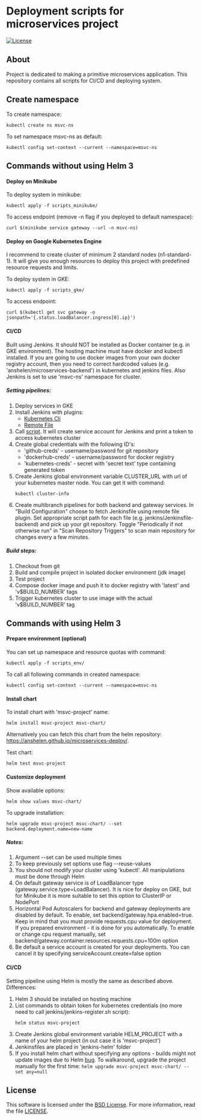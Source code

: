 # Deployment scripts for microservices project

[![License](https://img.shields.io/badge/License-BSD%203--Clause-blue.svg)](https://opensource.org/licenses/BSD-3-Clause)

## About

Project is dedicated to making a primitive microservices application.
This repository contains all scripts for CI/CD and deploying system.

## Create namespace

To create namespace:
```
kubectl create ns msvc-ns
```
To set namespace msvc-ns as default:
```
kubectl config set-context --current --namespace=msvc-ns
```

## Commands without using Helm 3

#### Deploy on Minikube
To deploy system in minikube:
```
kubectl apply -f scripts_minikube/
```
To access endpoint (remove -n flag if you deployed to default namespace):
```
curl $(minikube service gateway --url -n msvc-ns)
```

#### Deploy on Google Kubernetes Engine
I recommend to create cluster of minimum 2 standard nodes (n1-standard-1). It
will give you enough resources to deploy this project with predefined resource
requests and limits.

To deploy system in GKE:
```
kubectl apply -f scripts_gke/
```
To access endpoint:
```
curl $(kubectl get svc gateway -o jsonpath='{.status.loadBalancer.ingress[0].ip}')
```

#### CI/CD
Built using Jenkins. It should NOT be installed as Docker container (e.g. in GKE
environment). The hosting machine must have docker and kubectl installed. If you
are going to use docker images from your own docker registry account, then
you need to correct hardcoded values (e.g. 'anshelen/microservices-backend') in
kubernetes and jenkins files. Also Jenkins is set to use 'msvc-ns' namespace for
cluster.

##### Setting pipelines:
1. Deploy services in GKE
2. Install Jenkins with plugins:  
   * [Kubernetes Cli](https://plugins.jenkins.io/kubernetes-cli)
   * [Remote File](https://plugins.jenkins.io/remote-file)
3. Call [script](jenkins/jenkins-register.sh). It will create service account 
for Jenkins and print a token to access kubernetes cluster
4. Create global credentials with the following ID's:
   *  'github-creds' - username/password for git repository
   *  'dockerhub-creds' - username/password for docker registry
   *  'kubernetes-creds' - secret with 'secret text' type containing generated
   token
5. Create Jenkins global environment variable CLUSTER_URL with url of your
kubernetes master node. You can get it with command:
    ```
    kubectl cluster-info
    ```  
6. Create multibranch pipelines for both backend and gateway services. In
"Build Configuration" choose to fetch Jenkinsfile using remote file plugin. Set
appropriate script path for each file (e.g. jenkins/Jenkinsfile-backend) and
pick up your git repository. Toggle "Periodically if not otherwise run" in
"Scan Repository Triggers" to scan main repository for changes every a few
minutes.

##### Build steps:
1. Checkout from git
2. Build and compile project in isolated docker environment (jdk image)
3. Test project
4. Compose docker image and push it to docker registry with 'latest' and 
'v$BUILD_NUMBER' tags
5. Trigger kubernetes cluster to use image with the actual 'v$BUILD_NUMBER' tag

## Commands with using Helm 3

#### Prepare environment (optional)
You can set up namespace and resource quotas with command:
```
kubectl apply -f scripts_env/
```
To call all following commands in created namespace:
```
kubectl config set-context --current --namespace=msvc-ns
```

#### Install chart
To install chart with 'msvc-project' name:
```
helm install msvc-project msvc-chart/
```
Alternatively you can fetch this chart from the helm repository:
https://anshelen.github.io/microservices-deploy/.

Test chart:
```
helm test msvc-project
```

#### Customize deployment
Show available options:
```
helm show values msvc-chart/
```
To upgrade installation:
```
helm upgrade msvc-project msvc-chart/ --set backend.deployment.name=new-name
```
##### Notes:
1. Argument --set can be used multiple times 
2. To keep previously set options use flag --reuse-values
3. You should not modify your cluster using 'kubectl'. All manipulations must
be done through Helm
4. On default gateway service is of LoadBalancer type (gateway.service.type=LoadBalancer).
It is nice for deploy on GKE, but for Minikube it is more suitable to set this
option to ClusterIP or NodePort
5. Horizontal Pod Autoscalers for backend and gateway deployments are disabled
by default. To enable, set backend/gateway.hpa.enabled=true. Keep in mind
that you must provide requests.cpu value for deployment. If you prepared
environment - it is done for you automatically. To enable or change cpu request
manually, set backend/gateway.container.resources.requests.cpu=100m option
6. Be default a service account is created for your deployments. You can
cancel it by specifying serviceAccount.create=false option

#### CI/CD
Setting pipeline using Helm is mostly the same as described above. Differences:
1. Helm 3 should be installed on hosting machine
2. List commands to obtain token for kubernetes credentials (no more need to 
call jenkins/jenkins-register.sh script):
    ```
    helm status msvc-project
    ```
3. Create Jenkins global environment variable HELM_PROJECT with a name of your
helm project (in out case it is 'msvc-project')
4. Jenkinsfiles are placed in 'jenkins-helm' folder
5. If you install helm chart without specifying any options - builds might not
update images due to Helm [bug](https://github.com/helm/helm/issues/7509). To
walkaround, upgrade the project manually for the first time:
```helm upgrade msvc-project msvc-chart/ --set any=null```

## License

This software is licensed under the [BSD License][BSD]. For more information, read the file [LICENSE](LICENSE).

[BSD]: https://opensource.org/licenses/BSD-3-Clause
